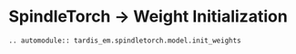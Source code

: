 # SpindleTorch -> Weight Initialization
```{eval-rst}
.. automodule:: tardis_em.spindletorch.model.init_weights
```